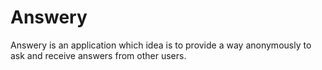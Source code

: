 # Answery
Answery is an application which idea is to provide a way anonymously to ask and receive answers from other users.
